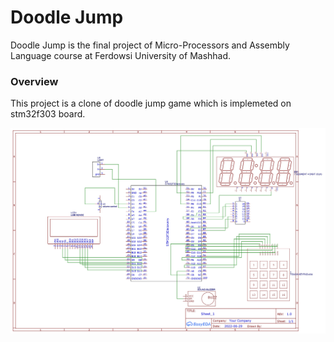# Doodle Jump

Doodle Jump is the final project of Micro-Processors and Assembly Language course at Ferdowsi University of Mashhad.

### Overview

This project is a clone of doodle jump game which is implemeted on stm32f303 board.

![](shematic.jpg)